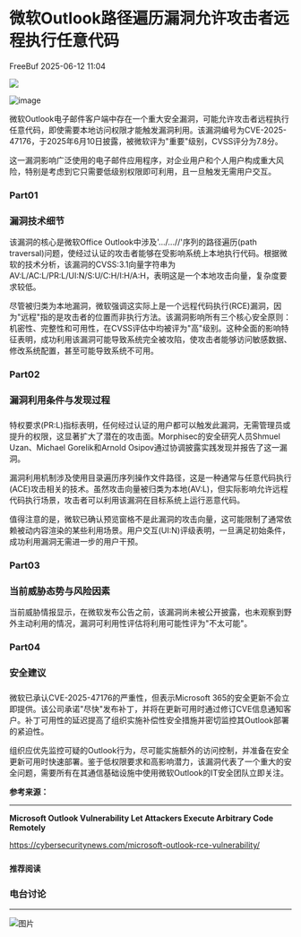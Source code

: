 #  微软Outlook路径遍历漏洞允许攻击者远程执行任意代码  
 FreeBuf   2025-06-12 11:04  
  
![](https://mmbiz.qpic.cn/mmbiz_gif/qq5rfBadR38jUokdlWSNlAjmEsO1rzv3srXShFRuTKBGDwkj4gvYy34iajd6zQiaKl77Wsy9mjC0xBCRg0YgDIWg/640?wx_fmt=gif "")  
  
  
![image](https://mmbiz.qpic.cn/mmbiz_jpg/qq5rfBadR38DtAPtkeoBKLW2FEcTvZWWGQ6sYnU0giceCEpAE1ud8TXxibJtIpuD7ciaU9ltIWAKek7L5hY1EeuoQ/640?wx_fmt=jpeg&from=appmsg "")  
  
  
微软Outlook电子邮件客户端中存在一个重大安全漏洞，可能允许攻击者远程执行任意代码，即使需要本地访问权限才能触发漏洞利用。该漏洞编号为CVE-2025-47176，于2025年6月10日披露，被微软评为"重要"级别，CVSS评分为7.8分。  
  
  
这一漏洞影响广泛使用的电子邮件应用程序，对企业用户和个人用户构成重大风险，特别是考虑到它只需要低级别权限即可利用，且一旦触发无需用户交互。  
  
### Part01  
### 漏洞技术细节  
  
  
该漏洞的核心是微软Office Outlook中涉及'.../...//'序列的路径遍历(path traversal)问题，使经过认证的攻击者能够在受影响系统上本地执行代码。根据微软的技术分析，该漏洞的CVSS:3.1向量字符串为AV:L/AC:L/PR:L/UI:N/S:U/C:H/I:H/A:H，表明这是一个本地攻击向量，复杂度要求较低。  
  
  
尽管被归类为本地漏洞，微软强调这实际上是一个远程代码执行(RCE)漏洞，因为"远程"指的是攻击者的位置而非执行方法。该漏洞影响所有三个核心安全原则：机密性、完整性和可用性，在CVSS评估中均被评为"高"级别。这种全面的影响特征表明，成功利用该漏洞可能导致系统完全被攻陷，使攻击者能够访问敏感数据、修改系统配置，甚至可能导致系统不可用。  
  
### Part02  
### 漏洞利用条件与发现过程  
###   
  
特权要求(PR:L)指标表明，任何经过认证的用户都可以触发此漏洞，无需管理员或提升的权限，这显著扩大了潜在的攻击面。Morphisec的安全研究人员Shmuel Uzan、Michael Gorelik和Arnold Osipov通过协调披露实践发现并报告了这一漏洞。  
  
  
漏洞利用机制涉及使用目录遍历序列操作文件路径，这是一种通常与任意代码执行(ACE)攻击相关的技术。虽然攻击向量被归类为本地(AV:L)，但实际影响允许远程代码执行场景，攻击者可以利用该漏洞在目标系统上运行恶意代码。  
  
  
值得注意的是，微软已确认预览窗格不是此漏洞的攻击向量，这可能限制了通常依赖被动内容渲染的某些利用场景。用户交互(UI:N)评级表明，一旦满足初始条件，成功利用漏洞无需进一步的用户干预。  
  
### Part03  
### 当前威胁态势与风险因素  
  
  
当前威胁情报显示，在微软发布公告之前，该漏洞尚未被公开披露，也未观察到野外主动利用的情况，漏洞可利用性评估将利用可能性评为"不太可能"。  
  
### Part04  
### 安全建议  
###   
  
微软已承认CVE-2025-47176的严重性，但表示Microsoft 365的安全更新不会立即提供。该公司承诺"尽快"发布补丁，并将在更新可用时通过修订CVE信息通知客户。补丁可用性的延迟提高了组织实施补偿性安全措施并密切监控其Outlook部署的紧迫性。  
  
  
组织应优先监控可疑的Outlook行为，尽可能实施额外的访问控制，并准备在安全更新可用时快速部署。鉴于低权限要求和高影响潜力，该漏洞代表了一个重大的安全问题，需要所有在其通信基础设施中使用微软Outlook的IT安全团队立即关注。  
  
  
**参考来源：**  
  
****  
**Microsoft Outlook Vulnerability Let Attackers Execute Arbitrary Code Remotely**  
  
https://cybersecuritynews.com/microsoft-outlook-rce-vulnerability/  
  
  
###   
###   
###   
  
**推荐阅读**  
  
[](https://mp.weixin.qq.com/s?__biz=MjM5NjA0NjgyMA==&mid=2651322750&idx=1&sn=a3c131230639a0c28b18a4475b631066&scene=21#wechat_redirect)  
  
### 电台讨论  
  
****  
  
  
  
![图片](https://mmbiz.qpic.cn/mmbiz_gif/qq5rfBadR3icF8RMnJbsqatMibR6OicVrUDaz0fyxNtBDpPlLfibJZILzHQcwaKkb4ia57xAShIJfQ54HjOG1oPXBew/640?wx_fmt=gif&wxfrom=5&wx_lazy=1&tp=webp "")  
  
